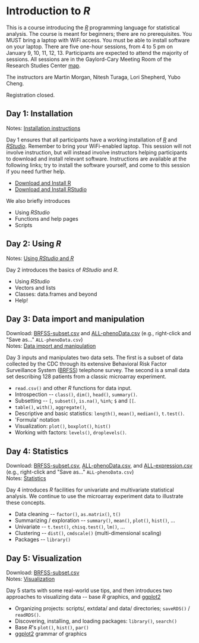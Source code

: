 # Introduction to _R_

This is a course introducing the _[R][]_ programming language for
statistical analysis.  The course is meant for beginners; there are no
prerequisites. You MUST bring a laptop with WiFi access. You must be
able to install software on your laptop. There are five one-hour
sessions, from 4 to 5 pm on January 9, 10, 11, 12, 13. Participants
are expected to attend the majority of sessions. All sessions are in
the Gaylord-Cary Meeting Room of the Research Studies Center [map][].

The instructors are Martin Morgan, Nitesh Turaga, Lori Shepherd, Yubo Cheng.

Registration closed.

## Day 1: Installation

Notes: [Installation instructions][]

Day 1 ensures that all participants have a working installation of
_[R][]_ and _[RStudio][]_. Remember to bring your WiFi-enabled
laptop. This session will not involve instruction, but will instead
involve instructors helping participants to download and install
relevant software. Instructions are available at the following links;
try to install the software yourself, and come to this session if you
need further help.

- [Download and Install R][]
- [Download and Install RStudio][]

We also briefly introduces

- Using _RStudio_
- Functions and help pages
- Scripts

## Day 2: Using _R_

Notes: [Using _RStudio_ and _R_][]

Day 2 introduces the basics of _RStudio_ and _R_.

- Using _RStudio_
- Vectors and lists
- Classes: data.frames and beyond
- Help!

## Day 3: Data import and manipulation

Download: [BRFSS-subset.csv][] and [ALL-phenoData.csv][] (e.g.,
right-click and "Save as..."  `ALL-phenoData.csv`)
<br />Notes: [Data import and manipulation][]

Day 3 inputs and manipulates two data sets. The first is a subset of
data collected by the CDC through its extensive Behavioral Risk Factor
Surveillance System ([BRFSS][]) telephone survey. The second is a
small data set describing 128 patients from a classic microarray
experiment.

- `read.csv()` and other _R_ functions for data input.
- Introspection -- `class()`, `dim()`, `head()`, `summary()`.
- Subsetting -- `[`, `subset()`, `is.na()`, `%in%`; `$` and `[[`.
- `table()`, `with()`, `aggregate()`, 
- Descriptive and basic statistics: `length()`, `mean()`, `median()`,
  `t.test()`.
- 'Formula' notation
- Visualization: `plot()`, `boxplot()`, `hist()`
- Working with factors: `levels()`, `droplevels()`.

## Day 4: Statistics

Download: [BRFSS-subset.csv][], [ALL-phenoData.csv][], and
[ALL-expression.csv][] (e.g., right-click and "Save as..."
`ALL-phenoData.csv`)
<br />Notes: [Statistics][]

Day 4 introduces _R_ facilities for univariate and multivariate
statistical analysis. We continue to use the microarray experiment
data to illustrate these concepts.

- Data cleaning -- `factor()`, `as.matrix()`, `t()`
- Summarizing / exploration -- `summary()`, `mean()`, `plot()`, `hist()`, ...
- Univariate -- `t.test()`, `chisq.test()`, `lm()`, ...
- Clustering -- `dist()`, `cmdscale()` (multi-dimensional scaling)
- Packages -- `library()`

## Day 5: Visualization

Download: [BRFSS-subset.csv][]
<br />Notes: [Visualization][]

Day 5 starts with some real-world use tips, and then introduces two
approaches to visualizing data -- base _R_ graphics, and [ggplot2][]

- Organizing projects: scripts/, extdata/ and data/ directories;
  `saveRDS()` / `readRDS()`.
- Discovering, installing, and loading packages: `library()`, `search()`
- Base _R_'s `plot()`, `hist()`, `par()`
- [ggplot2][] grammar of graphics

[Installation instructions]: https://github.com/Bioconductor/BiocIntro/blob/R-Intro-RPCI-Jan-2017/vignettes/A1_Installation.Rmd
[Using _RStudio_ and _R_]: https://github.com/Bioconductor/BiocIntro/blob/R-Intro-RPCI-Jan-2017/vignettes/A2_Using_R.Rmd
[Data import and manipulation]: https://github.com/Bioconductor/BiocIntro/blob/R-Intro-RPCI-Jan-2017/vignettes/A3_IO.Rmd
[Statistics]: https://github.com/Bioconductor/BiocIntro/blob/R-Intro-RPCI-Jan-2017/vignettes/A4_Statistics.Rmd
[Visualization]: https://github.com/Bioconductor/BiocIntro/blob/R-Intro-RPCI-Jan-2017/vignettes/A5_Graphics.Rmd

[BRFSS]: http://www.cdc.gov/brfss/about/index.htm
[BRFSS-subset.csv]: https://raw.githubusercontent.com/Bioconductor/BiocIntro/master/inst/extdata/BRFSS-subset.csv
[ALL-phenoData.csv]: https://raw.githubusercontent.com/Bioconductor/BiocIntro/R-Intro-RPCI-Jan-2017/inst/extdata/ALL-phenoData.csv
[ALL-expression.csv]: https://raw.githubusercontent.com/Bioconductor/BiocIntro/R-Intro-RPCI-Jan-2017/inst/extdata/ALL-expression.csv

[map]: https://www.roswellpark.org/sites/default/files/rpci-campus-map-july-15.pdf
[R]: https://r-project.org
[RStudio]: https://rstudio.org
[Download and Install R]: https://cran.rstudio.com/
[Download and Install RStudio]: https://www.rstudio.com/products/rstudio/download/

[ggplot2]: https://cran.r-project.org/package=ggplot2
